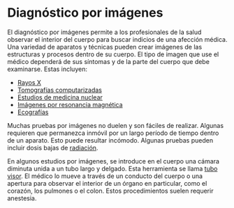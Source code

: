 Diagnóstico por imágenes
========================


El diagnóstico por imágenes permite a los profesionales de la salud observar el interior del cuerpo para buscar indicios de una afección médica. Una variedad de aparatos y técnicas pueden crear imágenes de las estructuras y procesos dentro de su cuerpo. El tipo de imagen que use el médico dependerá de sus síntomas y de la parte del cuerpo que debe examinarse. Estas incluyen:


* [Rayos X](https://medlineplus.gov/spanish/xrays.html)
* [Tomografías computarizadas](https://medlineplus.gov/spanish/ctscans.html)
* [Estudios de medicina nuclear](https://medlineplus.gov/spanish/nuclearscans.html)
* [Imágenes por resonancia magnética](https://medlineplus.gov/spanish/mriscans.html)
* [Ecografías](https://medlineplus.gov/spanish/pruebas-de-laboratorio/ecografia/)


Muchas pruebas por imágenes no duelen y son fáciles de realizar. Algunas requieren que permanezca inmóvil por un largo período de tiempo dentro de un aparato. Esto puede resultar incómodo. Algunas pruebas pueden incluir dosis bajas de [radiación](https://medlineplus.gov/spanish/radiationexposure.html).


En algunos estudios por imágenes, se introduce en el cuerpo una cámara diminuta unida a un tubo largo y delgado. Esta herramienta se llama [tubo visor](https://medlineplus.gov/spanish/endoscopy.html). El médico lo mueve a través de un conducto del cuerpo o una apertura para observar el interior de un órgano en particular, como el corazón, los pulmones o el colon. Estos procedimientos suelen requerir anestesia.

